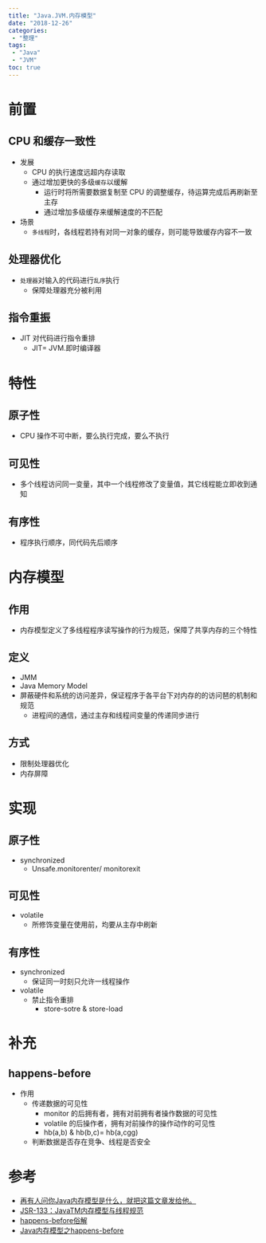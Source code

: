 ```yaml
---
title: "Java.JVM.内存模型"
date: "2018-12-26"
categories:
 - "整理"
tags:
 - "Java"
 - "JVM"
toc: true
---
```



# 前置

## CPU 和缓存一致性
- 发展
	- CPU 的执行速度远超内存读取
	- 通过增加更快的多级`缓存`以缓解
		- 运行时将所需要数据复制至 CPU 的调整缓存，待运算完成后再刷新至主存
		- 通过增加多级缓存来缓解速度的不匹配
- 场景
	- `多线程`时，各线程若持有对同一对象的缓存，则可能导致缓存内容不一致

## 处理器优化
- `处理器`对输入的代码进行`乱序`执行
	- 保障处理器充分被利用

## 指令重振
- JIT 对代码进行指令重排
	- JIT= JVM.即时编译器


# 特性
## 原子性
- CPU 操作不可中断，要么执行完成，要么不执行

## 可见性
- 多个线程访问同一变量，其中一个线程修改了变量值，其它线程能立即收到通知

## 有序性
- 程序执行顺序，同代码先后顺序

# 内存模型
## 作用
- 内存模型定义了多线程程序读写操作的行为规范，保障了共享内存的三个特性

## 定义
- JMM
- Java Memory Model
- 屏蔽硬件和系统的访问差异，保证程序于各平台下对内存的的访问琶的机制和规范
	- 进程间的通信，通过主存和线程间变量的传递同步进行

## 方式
- 限制处理器优化
- 内存屏障


# 实现
## 原子性
- synchronized
	- Unsafe.monitorenter/ monitorexit

## 可见性
- volatile
	- 所修饰变量在使用前，均要从主存中刷新	

## 有序性
- synchronized
	- 保证同一时刻只允许一线程操作
- volatile	
	- 禁止指令重排
		- store-sotre & store-load


# 补充
## happens-before
- 作用
	- 传递数据的可见性
		- monitor 的后拥有者，拥有对前拥有者操作数据的可见性
		- volatile 的后操作者，拥有对前操作的操作动作的可见性
		- hb(a,b) & hb(b,c)= hb(a,cgg)
	- 判断数据是否存在竞争、线程是否安全

# 参考
- [再有人问你Java内存模型是什么，就把这篇文章发给他。](https://www.hollischuang.com/archives/2550)		
- [JSR-133：JavaTM内存模型与线程规范](http://ifeve.com/wp-content/uploads/2014/03/JSR133%E4%B8%AD%E6%96%87%E7%89%881.pdf)		
- [happens-before俗解](http://ifeve.com/easy-happens-before/)		
- [Java内存模型之happens-before](http://cmsblogs.com/?p=2102)		
